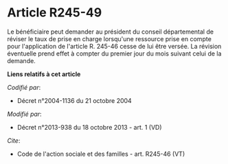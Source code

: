 # Article R245-49

Le bénéficiaire peut demander au président du conseil départemental de réviser le taux de prise en charge lorsqu'une
ressource prise en compte pour l'application de l'article R. 245-46 cesse de lui être versée. La révision éventuelle prend
effet à compter du premier jour du mois suivant celui de la demande.

**Liens relatifs à cet article**

_Codifié par_:

  - Décret n°2004-1136 du 21 octobre 2004

_Modifié par_:

  - Décret n°2013-938 du 18 octobre 2013 - art. 1 (VD)

_Cite_:

  - Code de l'action sociale et des familles - art. R245-46 (VT)
